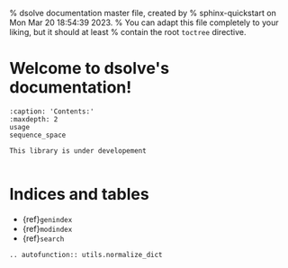 % dsolve documentation master file, created by
% sphinx-quickstart on Mon Mar 20 18:54:39 2023.
% You can adapt this file completely to your liking, but it should at least
% contain the root `toctree` directive.

# Welcome to dsolve's documentation!

```{toctree}
:caption: 'Contents:'
:maxdepth: 2
usage
sequence_space
```


```{warning}
This library is under developement
```

```{include} ../../README.md
```

# Indices and tables

- {ref}`genindex`
- {ref}`modindex`
- {ref}`search`

```{eval-rst}
.. autofunction:: utils.normalize_dict
```




